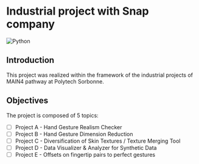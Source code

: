 # Industrial project with Snap company
![Python](https://img.shields.io/badge/-Python-3776AB?style=flat&logo=Python&labelColor=FFFFFF)


## Introduction

This project was realized within the framework of the industrial projects of MAIN4 pathway at Polytech Sorbonne.


## Objectives

The project is composed of 5 topics:

- [ ] Project A - Hand Gesture Realism Checker
- [ ] Project B - Hand Gesture Dimension Reduction
- [ ] Project C - Diversification of Skin Textures / Texture Merging Tool
- [ ] Project D - Data Visualizer & Analyzer for Synthetic Data
- [ ] Project E - Offsets on fingertip pairs to perfect gestures
